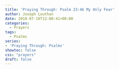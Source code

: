 ```yaml
---
title: 'Praying Through: Psalm 23:4b My Only Fear'
author: Joseph Louthan
date: 2018-07-10T12:00:41+00:00
categories:
  - Prayers
tags:
  - Psalms
series:
- 'Praying Through: Psalms'
showtoc: false
css: "prayers"
draft: false
---
```

<div style="font-variant: small-caps;">
  
</div>

